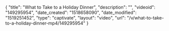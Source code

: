 {
    "title": "What to Take to a Holiday Dinner",
    "description": "",
    "videoid": "149295954",
    "date_created": "1518658090",
    "date_modified": "1519251452",
    "type": "captivate",
    "layout": "video",
    "url": "\/v\/what-to-take-to-a-holiday-dinner-mp4\/149295954"
}